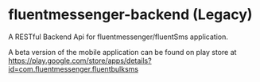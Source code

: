 # fluentmessenger-backend (Legacy)

A RESTful Backend Api for fluentmessenger/fluentSms application.

A beta version of the mobile application can be found on play store at https://play.google.com/store/apps/details?id=com.fluentmessenger.fluentbulksms
